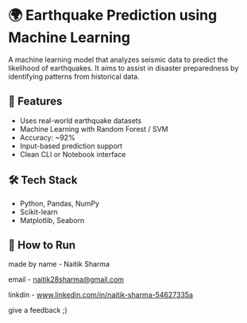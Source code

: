 # 🌍 Earthquake Prediction using Machine Learning

A machine learning model that analyzes seismic data to predict the likelihood of earthquakes. It aims to assist in disaster preparedness by identifying patterns from historical data.

## 🔧 Features
- Uses real-world earthquake datasets
- Machine Learning with Random Forest / SVM
- Accuracy: ~92%
- Input-based prediction support
- Clean CLI or Notebook interface

## 🛠 Tech Stack
- Python, Pandas, NumPy
- Scikit-learn
- Matplotlib, Seaborn

## 🚀 How to Run

made by 
name - Naitik  Sharma 

email - naitik28sharma@gmail.com


linkdin - www.linkedin.com/in/naitik-sharma-54627335a

give a feedback ;)
